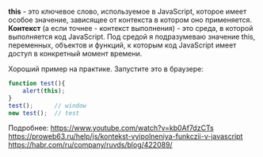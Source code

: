 __this__ - это ключевое слово, используемое в JavaScript, которое имеет особое значение, зависящее от контекста в котором оно применяется.
__Контекст__ (а если точнее - контекст выполнения) - это среда, в которой выполняется код JavaScript. 
Под средой я подразумеваю значение this, переменных, объектов и функций, к которым код JavaScript имеет доступ в конкретный момент времени.

Хороший пример на практике. Запустите это в браузере:

```javascript
function test(){
    alert(this);
}
test();      // window
new test();  // test
```


Подробнее:
https://www.youtube.com/watch?v=kb0Af7dzCTs
https://proweb63.ru/help/js/kontekst-vyipolneniya-funkczii-v-javascript
https://habr.com/ru/company/ruvds/blog/422089/
